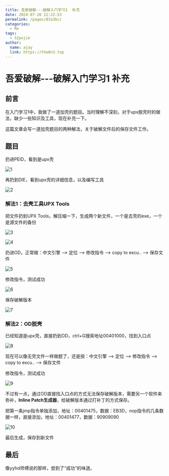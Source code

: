 ```yaml
---
title: 吾爱破解---破解入门学习1  补充
date: 2024-07-26 22:22:53
permalink: /pages/83a3bc/
categories:
  - Re
tags:
  - 52pojie
author: 
  name: ajay
  link: https://the0n3.top
---
```


# 吾爱破解---破解入门学习1  补充

## 前言

在入门学习1中，我做了一道加壳的题目。当时理解不深刻，对于upx脱壳时的做法，缺少一些知识及工具，现在补充一下。

这篇文章会写一道加壳题目的两种解法，关于破解文件后的保存文件工作。

## 题目

扔进PEID，看到是upx壳

![1](https://the0n3.top/medias/rec/1.png)

再扔到DIE，看到upx壳的详细信息，以及编写工具

![2](https://the0n3.top/medias/rec/2.png)

### 解法1：去壳工具UPX Tools

把文件扔到UPX Tools，解压缩一下，生成两个新文件，一个是去壳的exe，一个是源文件的备份

![3](https://the0n3.top/medias/rec/3.png)


![4](https://the0n3.top/medias/rec/5.png)

扔进OD，正常做：中文引擎  -->  定位  -->  修改指令  -->  copy to excu..  -->  保存文件

![5](https://the0n3.top/medias/rec/4.png)

修改指令，测试成功

![6](https://the0n3.top/medias/rec/6.png)

保存破解版本

![7](https://the0n3.top/medias/rec/7.png)

### 解法2：OD脱壳

已经知道是upx壳，直接扔到OD，ctrl+G搜索地址00401000，找到入口点

![8](https://the0n3.top/medias/rec/8.png)

现在可以像无壳文件一样做题了，还是按：中文引擎  -->  定位  -->  修改指令  -->  copy to excu..  -->  保存文件

修改指令，测试成功

![9](https://the0n3.top/medias/rec/9.png)

不过有一点，通过OD直接找入口点的方式无法保存破解版本，需要另一个软件来弥补，**Inline Patch生成器**，给破解版本通过打补丁的方式保存。

把第一条jmp指令单独添加，地址：00401475，数据：EB3D，nop指令的几条数据一样，直接添加，地址：00401477，数据：90909090

![10](https://the0n3.top/medias/rec/10.png)

最后生成，保存到新文件

## 最后

像yyhd师傅说的那样，尝到了“成功”的味道。